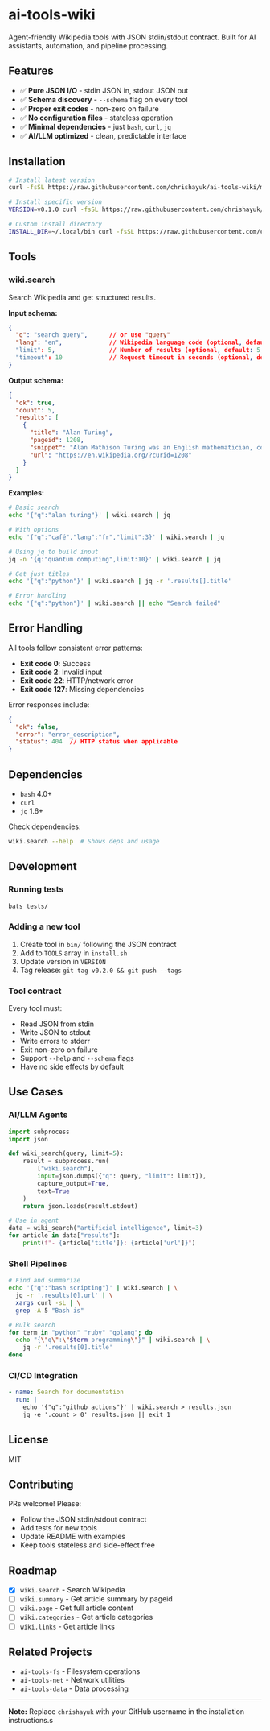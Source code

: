 # ai-tools-wiki

Agent-friendly Wikipedia tools with JSON stdin/stdout contract. Built for AI assistants, automation, and pipeline processing.

## Features

- ✅ **Pure JSON I/O** - stdin JSON in, stdout JSON out
- ✅ **Schema discovery** - `--schema` flag on every tool
- ✅ **Proper exit codes** - non-zero on failure
- ✅ **No configuration files** - stateless operation
- ✅ **Minimal dependencies** - just `bash`, `curl`, `jq`
- ✅ **AI/LLM optimized** - clean, predictable interface

## Installation

```bash
# Install latest version
curl -fsSL https://raw.githubusercontent.com/chrishayuk/ai-tools-wiki/main/install.sh | bash

# Install specific version
VERSION=v0.1.0 curl -fsSL https://raw.githubusercontent.com/chrishayuk/ai-tools-wiki/main/install.sh | bash

# Custom install directory
INSTALL_DIR=~/.local/bin curl -fsSL https://raw.githubusercontent.com/chrishayuk/ai-tools-wiki/main/install.sh | bash
```

## Tools

### wiki.search

Search Wikipedia and get structured results.

**Input schema:**
```json
{
  "q": "search query",      // or use "query"
  "lang": "en",             // Wikipedia language code (optional, default: "en")
  "limit": 5,               // Number of results (optional, default: 5, max: 50)
  "timeout": 10             // Request timeout in seconds (optional, default: 10)
}
```

**Output schema:**
```json
{
  "ok": true,
  "count": 5,
  "results": [
    {
      "title": "Alan Turing",
      "pageid": 1208,
      "snippet": "Alan Mathison Turing was an English mathematician, computer scientist...",
      "url": "https://en.wikipedia.org/?curid=1208"
    }
  ]
}
```

**Examples:**

```bash
# Basic search
echo '{"q":"alan turing"}' | wiki.search | jq

# With options
echo '{"q":"café","lang":"fr","limit":3}' | wiki.search | jq

# Using jq to build input
jq -n '{q:"quantum computing",limit:10}' | wiki.search | jq

# Get just titles
echo '{"q":"python"}' | wiki.search | jq -r '.results[].title'

# Error handling
echo '{"q":"python"}' | wiki.search || echo "Search failed"
```

## Error Handling

All tools follow consistent error patterns:

- **Exit code 0**: Success
- **Exit code 2**: Invalid input
- **Exit code 22**: HTTP/network error  
- **Exit code 127**: Missing dependencies

Error responses include:
```json
{
  "ok": false,
  "error": "error_description",
  "status": 404  // HTTP status when applicable
}
```

## Dependencies

- `bash` 4.0+
- `curl`
- `jq` 1.6+

Check dependencies:
```bash
wiki.search --help  # Shows deps and usage
```

## Development

### Running tests
```bash
bats tests/
```

### Adding a new tool
1. Create tool in `bin/` following the JSON contract
2. Add to `TOOLS` array in `install.sh`
3. Update version in `VERSION`
4. Tag release: `git tag v0.2.0 && git push --tags`

### Tool contract
Every tool must:
- Read JSON from stdin
- Write JSON to stdout
- Write errors to stderr
- Exit non-zero on failure
- Support `--help` and `--schema` flags
- Have no side effects by default

## Use Cases

### AI/LLM Agents
```python
import subprocess
import json

def wiki_search(query, limit=5):
    result = subprocess.run(
        ["wiki.search"],
        input=json.dumps({"q": query, "limit": limit}),
        capture_output=True,
        text=True
    )
    return json.loads(result.stdout)

# Use in agent
data = wiki_search("artificial intelligence", limit=3)
for article in data["results"]:
    print(f"- {article['title']}: {article['url']}")
```

### Shell Pipelines
```bash
# Find and summarize
echo '{"q":"bash scripting"}' | wiki.search | \
  jq -r '.results[0].url' | \
  xargs curl -sL | \
  grep -A 5 "Bash is"

# Bulk search
for term in "python" "ruby" "golang"; do
  echo "{\"q\":\"$term programming\"}" | wiki.search | \
    jq -r '.results[0].title'
done
```

### CI/CD Integration
```yaml
- name: Search for documentation
  run: |
    echo '{"q":"github actions"}' | wiki.search > results.json
    jq -e '.count > 0' results.json || exit 1
```

## License

MIT

## Contributing

PRs welcome! Please:
- Follow the JSON stdin/stdout contract
- Add tests for new tools
- Update README with examples
- Keep tools stateless and side-effect free

## Roadmap

- [x] `wiki.search` - Search Wikipedia
- [ ] `wiki.summary` - Get article summary by pageid
- [ ] `wiki.page` - Get full article content
- [ ] `wiki.categories` - Get article categories
- [ ] `wiki.links` - Get article links

## Related Projects

- `ai-tools-fs` - Filesystem operations
- `ai-tools-net` - Network utilities
- `ai-tools-data` - Data processing

---

**Note:** Replace `chrishayuk` with your GitHub username in the installation instructions.s